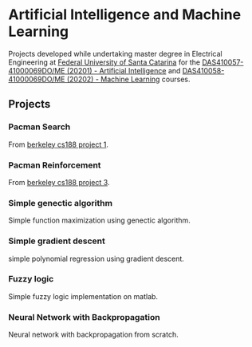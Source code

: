 # Artificial Intelligence and Machine Learning
Projects developed while undertaking master degree in Electrical Engineering at [Federal University of Santa Catarina](https://ufsc.br) for the [DAS410057-41000069DO/ME (20201) - Artificial Intelligence](https://moodle.ufsc.br/course/view.php?id=132007) and [DAS410058-41000069DO/ME (20202) - Machine Learning](https://moodle.ufsc.br/course/view.php?id=132007) courses.

## Projects
### Pacman Search
From [berkeley cs188 project 1](https://inst.eecs.berkeley.edu/~cs188/sp20/project1/).
### Pacman Reinforcement
From [berkeley cs188 project 3](https://inst.eecs.berkeley.edu/~cs188/sp20/project3/).
### Simple genectic algorithm
Simple function maximization using genectic algorithm.
### Simple gradient descent
simple polynomial regression using gradient descent.
### Fuzzy logic
Simple fuzzy logic implementation on matlab.
### Neural Network with Backpropagation
Neural network with backpropagation from scratch.
